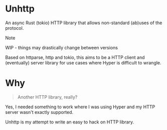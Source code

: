 # Unhttp
An async Rust (tokio) HTTP library that allows non-standard (ab)uses of the
protocol.

> [!NOTE]
> WIP - things may drastically change between versions

Based on httparse, http and tokio, this aims to be a HTTP client and
(eventually) server library for use cases where Hyper is difficult to wrangle.

# Why

> Another HTTP library, really?

Yes, I needed something to work where I was using Hyper and my HTTP server
wasn't exactly supported.

Unhttp is my attempt to write an easy to hack on HTTP library.
